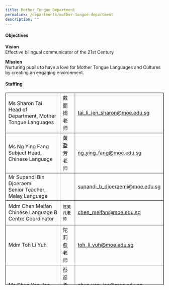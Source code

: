 ```yaml
---
title: Mother Tongue Department
permalink: /departments/mother-tongue-department
description: ""
---
```

<h4>Objectives</h4>
<p><strong>Vision<br /></strong>Effective bilingual communicator of the 21st Century</p>
<p><strong>Mission<br /></strong>Nurturing pupils to have a love for Mother Tongue Languages and Cultures by creating an engaging environment.</p>
<h4>Staffing</h4>
<table class="iveo_table ives_tab_1" style="height: 610px; width: 100%;" border="1" width="100%" cellspacing="0" cellpadding="0">
<tbody>
<tr style="height: 96px;">
<td style="height: 96px;">
<div>Ms Sharon Tai</div>
<div>Head of Department, Mother Tongue Languages</div>
</td>
<td style="height: 96px;">戴丽娟老师</td>
<td style="height: 96px;"><a href="mailto:tai_li_jen_sharon@moe.edu.sg" target="">tai_li_jen_sharon@moe.edu.sg</a></td>
</tr>
<tr style="height: 36px;">
<td style="height: 36px;">
<div>Ms Ng Ying Fang</div>
<div>Subject Head, Chinese Language</div>
</td>
<td style="height: 36px;">黄盈芳老师</td>
<td style="height: 36px;"><a href="mailto:ng_ying_fang@moe.edu.sg" target="">ng_ying_fang@moe.edu.sg</a></td>
</tr>
<tr style="height: 36px;">
<td style="height: 36px;">
<div>Mr Supandi Bin Djoeraemi</div>
<div>Senior Teacher, Malay Language</div>
</td>
<td style="height: 36px;">&nbsp;</td>
<td style="height: 36px;"><a href="mailto:supandi_b_djoeraemi@moe.edu.sg" target="">supandi_b_djoeraemi@moe.edu.sg</a></td>
</tr>
<tr style="height: 78px;">
<td style="height: 78px;">
<div>Mdm Chen Meifan</div>
<div>Chinese Language B Centre Coordinator</div>
</td>
<td style="height: 78px;"><span lang="ZH-CN"><span style="font-size: small;">陈美凡老师</span></span></td>
<td style="height: 78px;"><a href="mailto:chen_meifan@moe.edu.sg" target="">chen_meifan@moe.edu.sg</a></td>
</tr>
<tr style="height: 36px;">
<td style="height: 36px;">Mdm Toh Li Yuh</td>
<td style="height: 36px;">陀莉愈老师</td>
<td style="height: 36px;"><a href="mailto:toh_li_yuh@moe.edu.sg" target="">toh_li_yuh@moe.edu.sg</a></td>
</tr>
<tr style="height: 64px;">
<td style="height: 64px;">Ms Chua Yen Joe</td>
<td style="height: 64px;">蔡彦柔老师</td>
<td style="height: 64px;"><a href="mailto:chua_yen_joe@moe.edu.sg" target="">chua_yen_joe@moe.edu.sg</a></td>
</tr>
<tr style="height: 64px;">
<td style="height: 64px;">Ms Deng Kai Hua</td>
<td style="height: 64px;">邓凯华老师</td>
<td style="height: 64px;"><a href="mailto:deng_kaihua@moe.edu.sg" target="">deng_kaihua@moe.edu.sg</a></td>
</tr>
<tr style="height: 64px;">
<td style="height: 64px;">Mr Yeong Hoi Wai</td>
<td style="height: 64px;">杨凯威老师</td>
<td style="height: 64px;"><a href="mailto:yeong_hoi_wai@moe.edu.sg" target="">yeong_hoi_wai@moe.edu.sg</a></td>
</tr>
<tr style="height: 36px;">
<td style="height: 36px;">Ms Lim Yin Ru, Esther</td>
<td style="height: 36px;"><span lang="ZH-CN">林殷如老师</span></td>
<td style="height: 36px;"><a href="mailto:lim_yin_ru_esther@moe.edu.sg" target="">lim_yin_ru_esther@moe.edu.sg</a></td>
</tr>
<tr style="height: 64px;">
<td style="height: 64px;">Ms Siti Raudhah Binte Salleh</td>
<td style="height: 64px;">&nbsp;</td>
<td style="height: 64px;"><a href="mailto:siti_raudhah_salleh@moe.edu.sg" target="">siti_raudhah_salleh@moe.edu.sg</a></td>
</tr>
<tr style="height: 18px;">
<td style="height: 18px;">Ms Syakira Binte Zainudin</td>
<td style="height: 18px;">&nbsp;</td>
<td style="height: 18px;"><span style="color: #0563c1; font-family: Arial, sans-serif;">s</span><a href="mailto:syakira_zainudin@moe.edu.sg" target="">yakira_zainudin@moe.edu.sg</a></td>
</tr>
<tr style="height: 18px;">
<td style="height: 18px;">Ms Nurul Ain Binte Muzlan</td>
<td style="height: 18px;">&nbsp;</td>
<td style="height: 18px;"><a href="mailto:nurul_ain_muzlan@moe.edu.sg" target="">nurul_ain_muzlan@moe.edu.sg</a></td>
</tr>
</tbody>
</table>